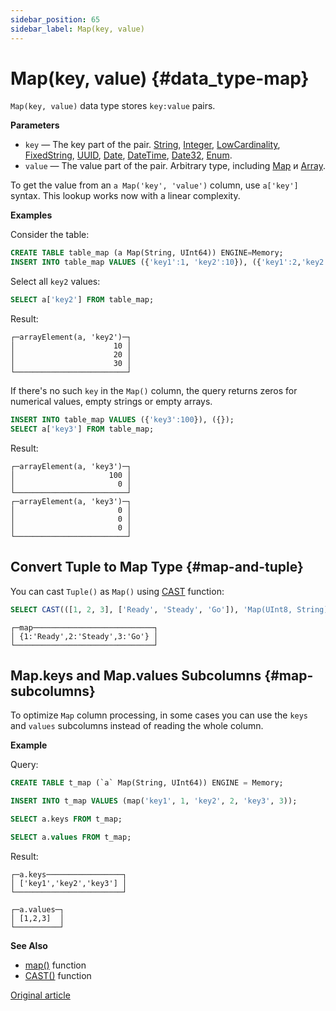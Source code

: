 ```yaml
---
sidebar_position: 65
sidebar_label: Map(key, value)
---
```


# Map(key, value) {#data_type-map}

`Map(key, value)` data type stores `key:value` pairs.

**Parameters**

-   `key` — The key part of the pair. [String](../../sql-reference/data-types/string.md), [Integer](../../sql-reference/data-types/int-uint.md), [LowCardinality](../../sql-reference/data-types/lowcardinality.md), [FixedString](../../sql-reference/data-types/fixedstring.md), [UUID](../../sql-reference/data-types/uuid.md), [Date](../../sql-reference/data-types/date.md), [DateTime](../../sql-reference/data-types/datetime.md), [Date32](../../sql-reference/data-types/date32.md), [Enum](../../sql-reference/data-types/enum.md).
-   `value` — The value part of the pair. Arbitrary type, including [Map](../../sql-reference/data-types/map.md) и [Array](../../sql-reference/data-types/array.md).

To get the value from an `a Map('key', 'value')` column, use `a['key']` syntax. This lookup works now with a linear complexity.

**Examples**

Consider the table:

``` sql
CREATE TABLE table_map (a Map(String, UInt64)) ENGINE=Memory;
INSERT INTO table_map VALUES ({'key1':1, 'key2':10}), ({'key1':2,'key2':20}), ({'key1':3,'key2':30});
```

Select all `key2` values:

```sql
SELECT a['key2'] FROM table_map;
```
Result:

```text
┌─arrayElement(a, 'key2')─┐
│                      10 │
│                      20 │
│                      30 │
└─────────────────────────┘
```

If there's no such `key` in the `Map()` column, the query returns zeros for numerical values, empty strings or empty arrays.

```sql
INSERT INTO table_map VALUES ({'key3':100}), ({});
SELECT a['key3'] FROM table_map;
```

Result:

```text
┌─arrayElement(a, 'key3')─┐
│                     100 │
│                       0 │
└─────────────────────────┘
┌─arrayElement(a, 'key3')─┐
│                       0 │
│                       0 │
│                       0 │
└─────────────────────────┘
```

## Convert Tuple to Map Type {#map-and-tuple}

You can cast `Tuple()` as `Map()` using [CAST](../../sql-reference/functions/type-conversion-functions.md#type_conversion_function-cast) function:

``` sql
SELECT CAST(([1, 2, 3], ['Ready', 'Steady', 'Go']), 'Map(UInt8, String)') AS map;
```

``` text
┌─map───────────────────────────┐
│ {1:'Ready',2:'Steady',3:'Go'} │
└───────────────────────────────┘
```

## Map.keys and Map.values Subcolumns {#map-subcolumns}

To optimize `Map` column processing, in some cases you can use the `keys` and `values` subcolumns instead of reading the whole column.

**Example**

Query:

``` sql
CREATE TABLE t_map (`a` Map(String, UInt64)) ENGINE = Memory;

INSERT INTO t_map VALUES (map('key1', 1, 'key2', 2, 'key3', 3));

SELECT a.keys FROM t_map;

SELECT a.values FROM t_map;
```

Result:

``` text
┌─a.keys─────────────────┐
│ ['key1','key2','key3'] │
└────────────────────────┘

┌─a.values─┐
│ [1,2,3]  │
└──────────┘
```

**See Also**

-   [map()](../../sql-reference/functions/tuple-map-functions.md#function-map) function
-   [CAST()](../../sql-reference/functions/type-conversion-functions.md#type_conversion_function-cast) function

[Original article](https://clickhouse.com/docs/en/data-types/map/) <!--hide-->
